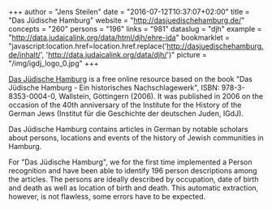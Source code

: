 +++
author = "Jens Steilen"
date = "2016-07-12T10:37:07+02:00"
title = "Das Jüdische Hamburg"
website = "http://dasjuedischehamburg.de/"
concepts = "260"
persons = "196"
links = "981"
dataslug = "djh"
example = "http://data.judaicalink.org/data/html/djh/ehre-ida"
bookmarklet = "javascript:location.href=location.href.replace('http://dasjuedischehamburg.de/inhalt/', 'http://data.judaicalink.org/data/djh/')"
picture = "/img/igdj_logo_0.jpg"
+++

<a href="http://dasjuedischehamburg.de/">Das Jüdische Hamburg</a> is a free online resource based on the book "Das Jüdische Hamburg - Ein historisches Nachschlagewerk", ISBN: 978-3-8353-0004-0, Wallstein, Göttingern (2006). It was published in 2006 on the occasion of the 40th anniversary of the Institute for the History of the German Jews (Institut für die Geschichte der deutschen Juden, IGdJ).

Das Jüdische Hamburg contains articles in German by notable scholars about persons, locations and events of the history of Jewish communities in Hamburg.

For "Das Jüdische Hamburg", we for the first time implemented a Person recognition and have been able to identify 196 person descriptions among the articles. The persons are ideally described by occupation, date of birth and death as well as location of birth and death. This automatic extraction, however, is not flawless, some errors have to be expected.
